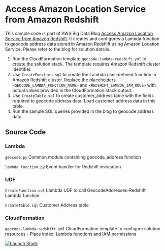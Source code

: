 # Access Amazon Location Service from Amazon Redshift

This sample code is part of AWS Big Data Blog [Access Amazon Location Service from Amazon Redshift](https://aws.amazon.com/blogs/big-data/access-amazon-location-service-from-amazon-redshift/). It creates and configures a Lambda function to geocode address data stored in Amazon Redshift using Amazon Location Service. Please refer to the blog for solution details.

1. Run the CloudFormation template `geocode-lambda-redshift.yml` to create the solution stack. The template requires Amazon Redshift cluster identifier.
2. Use `CreateFunction.sql` to create the Lambda user-defined function in Amazon Redshift cluster. Replace the placeholders `<GEOCODE_LAMBDA_FUNCTION_NAME>` and `<REDSHIFT_LAMBDA_IAM_ROLE>` with actual values provided in the CloudFormation stack output.
3. Use `CreateTable.sql` to create customer_address table with the fields required to geocode address data. Load customer address data in this table.
4. Run the sample SQL queries provided in the blog to geocode address data.

## Source Code
### Lambda
`geocode.py`
    Common module containing geocode_address function
    
`lambda_function.py`
    Event handler for Redshift invocation

### UDF
`CreateFunction.sql`
    Lambda UDF to call GeocodeAddresses-Redshift Lambda function

`CreateTable.sql`
    Customer Address table

### CloudFormation
`geocode-lambda-redshift.yml`
    CloudFormation template to configure solution resources - Place index, Lambda functions and IAM permissions

[![Launch Stack](https://d2908q01vomqb2.cloudfront.net/f1f836cb4ea6efb2a0b1b99f41ad8b103eff4b59/2017/02/10/launchstack.png)](https://console.aws.amazon.com/cloudformation/home#/stacks/quickcreate?templateUrl=https://amazon-location-service-lambda-udf.s3.amazonaws.com/geocode-lambda-redshift.yml)
